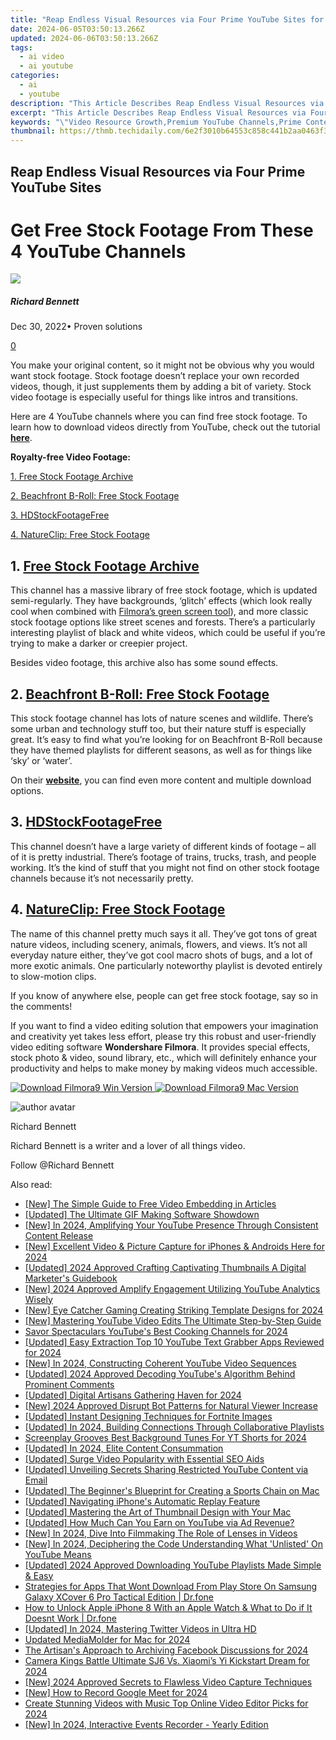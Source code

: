 ```yaml
---
title: "Reap Endless Visual Resources via Four Prime YouTube Sites for 2024"
date: 2024-06-05T03:50:13.266Z
updated: 2024-06-06T03:50:13.266Z
tags:
  - ai video
  - ai youtube
categories:
  - ai
  - youtube
description: "This Article Describes Reap Endless Visual Resources via Four Prime YouTube Sites for 2024"
excerpt: "This Article Describes Reap Endless Visual Resources via Four Prime YouTube Sites for 2024"
keywords: "\"Video Resource Growth,Premium YouTube Channels,Prime Content Access,Free Visual Media,Ultimate YouTube Guide,Endless Online Resources,Subscription-Based Content\""
thumbnail: https://thmb.techidaily.com/6e2f3010b64553c858c441b2aa0463f3e8a124b61c9d02d5a4f78ba177103c47.png
---
```


## Reap Endless Visual Resources via Four Prime YouTube Sites

# Get Free Stock Footage From These 4 YouTube Channels

![](https://images.wondershare.com/filmora/article-images/richard-bennett.jpg)

##### Richard Bennett

 Dec 30, 2022• Proven solutions

[0](#commentsBoxSeoTemplate)

You make your original content, so it might not be obvious why you would want stock footage. Stock footage doesn’t replace your own recorded videos, though, it just supplements them by adding a bit of variety. Stock video footage is especially useful for things like intros and transitions.

Here are 4 YouTube channels where you can find free stock footage. To learn how to download videos directly from YouTube, check out the tutorial **[here](https://tools.techidaily.com/wondershare/filmora/download/)**.

**Royalty-free Video Footage:**

[1\. Free Stock Footage Archive](#freestockfootage)

[2\. Beachfront B-Roll: Free Stock Footage](#beachfront)

[3\. HDStockFootageFree](#hdstock)

[4\. NatureClip: Free Stock Footage](#natureclip)

## **1\. [Free Stock Footage Archive](https://www.youtube.com/channel/UCy8fgmCsEDIKMWx4Zi0CvNQ/featured)**

This channel has a massive library of free stock footage, which is updated semi-regularly. They have backgrounds, ‘glitch’ effects (which look really cool when combined with [Filmora’s green screen tool](https://tools.techidaily.com/wondershare/filmora/download/)), and more classic stock footage options like street scenes and forests. There’s a particularly interesting playlist of black and white videos, which could be useful if you’re trying to make a darker or creepier project.

Besides video footage, this archive also has some sound effects.

## **2\. [Beachfront B-Roll: Free Stock Footage](https://www.youtube.com/user/Beachfrontprod/featured)**

This stock footage channel has lots of nature scenes and wildlife. There’s some urban and technology stuff too, but their nature stuff is especially great. It’s easy to find what you’re looking for on Beachfront B-Roll because they have themed playlists for different seasons, as well as for things like ‘sky’ or ‘water’.

On their **[website](http://www.beachfrontbroll.com/)**, you can find even more content and multiple download options.

## **3\. [HDStockFootageFree](https://www.youtube.com/user/HDStockFootageFree)**

This channel doesn’t have a large variety of different kinds of footage – all of it is pretty industrial. There’s footage of trains, trucks, trash, and people working. It’s the kind of stuff that you might not find on other stock footage channels because it’s not necessarily pretty.

## **4\. [NatureClip: Free Stock Footage](https://www.youtube.com/user/NatureClip)**

The name of this channel pretty much says it all. They’ve got tons of great nature videos, including scenery, animals, flowers, and views. It’s not all everyday nature either, they’ve got cool macro shots of bugs, and a lot of more exotic animals. One particularly noteworthy playlist is devoted entirely to slow-motion clips.

If you know of anywhere else, people can get free stock footage, say so in the comments!

If you want to find a video editing solution that empowers your imagination and creativity yet takes less effort, please try this robust and user-friendly video editing software **Wondershare Filmora**. It provides special effects, stock photo & video, sound library, etc., which will definitely enhance your productivity and helps to make money by making videos much accessible.

[![Download Filmora9 Win Version](https://images.wondershare.com/filmora/guide/download-btn-win.jpg) ](https://tools.techidaily.com/wondershare/filmora/download/) [![Download Filmora9 Mac Version](https://images.wondershare.com/filmora/guide/download-btn-mac.jpg) ](https://download.wondershare.com/filmora9-mac%5Ffull718.zip)

![author avatar](https://images.wondershare.com/filmora/article-images/richard-bennett.jpg)

Richard Bennett

Richard Bennett is a writer and a lover of all things video.

Follow @Richard Bennett

<span class="atpl-alsoreadstyle">Also read:</span>
<div><ul>
<li><a href="https://facebook-record-videos.techidaily.com/new-the-simple-guide-to-free-video-embedding-in-articles/"><u>[New] The Simple Guide to Free Video Embedding in Articles</u></a></li>
<li><a href="https://facebook-record-videos.techidaily.com/updated-the-ultimate-gif-making-software-showdown/"><u>[Updated] The Ultimate GIF Making Software Showdown</u></a></li>
<li><a href="https://facebook-record-videos.techidaily.com/new-in-2024-amplifying-your-youtube-presence-through-consistent-content-release/"><u>[New] In 2024, Amplifying Your YouTube Presence Through Consistent Content Release</u></a></li>
<li><a href="https://facebook-record-videos.techidaily.com/new-excellent-video-and-picture-capture-for-iphones-and-androids-here-for-2024/"><u>[New] Excellent Video & Picture Capture for iPhones & Androids Here for 2024</u></a></li>
<li><a href="https://facebook-record-videos.techidaily.com/updated-2024-approved-crafting-captivating-thumbnails-a-digital-marketers-guidebook/"><u>[Updated] 2024 Approved  Crafting Captivating Thumbnails  A Digital Marketer's Guidebook</u></a></li>
<li><a href="https://facebook-record-videos.techidaily.com/new-2024-approved-amplify-engagement-utilizing-youtube-analytics-wisely/"><u>[New] 2024 Approved  Amplify Engagement  Utilizing YouTube Analytics Wisely</u></a></li>
<li><a href="https://facebook-record-videos.techidaily.com/new-eye-catcher-gaming-creating-striking-template-designs-for-2024/"><u>[New] Eye Catcher Gaming  Creating Striking Template Designs for 2024</u></a></li>
<li><a href="https://facebook-record-videos.techidaily.com/new-mastering-youtube-video-edits-the-ultimate-step-by-step-guide/"><u>[New] Mastering YouTube Video Edits  The Ultimate Step-by-Step Guide</u></a></li>
<li><a href="https://facebook-record-videos.techidaily.com/savor-spectaculars-youtubes-best-cooking-channels-for-2024/"><u>Savor Spectaculars  YouTube's Best Cooking Channels for 2024</u></a></li>
<li><a href="https://facebook-record-videos.techidaily.com/updated-easy-extraction-top-10-youtube-text-grabber-apps-reviewed-for-2024/"><u>[Updated] Easy Extraction  Top 10 YouTube Text Grabber Apps Reviewed for 2024</u></a></li>
<li><a href="https://facebook-record-videos.techidaily.com/new-in-2024-constructing-coherent-youtube-video-sequences/"><u>[New] In 2024, Constructing Coherent YouTube Video Sequences</u></a></li>
<li><a href="https://facebook-record-videos.techidaily.com/updated-2024-approved-decoding-youtubes-algorithm-behind-prominent-comments/"><u>[Updated] 2024 Approved  Decoding YouTube's Algorithm Behind Prominent Comments</u></a></li>
<li><a href="https://facebook-record-videos.techidaily.com/updated-digital-artisans-gathering-haven-for-2024/"><u>[Updated] Digital Artisans Gathering Haven for 2024</u></a></li>
<li><a href="https://facebook-record-videos.techidaily.com/new-2024-approved-disrupt-bot-patterns-for-natural-viewer-increase/"><u>[New] 2024 Approved  Disrupt Bot Patterns for Natural Viewer Increase</u></a></li>
<li><a href="https://facebook-record-videos.techidaily.com/updated-instant-designing-techniques-for-fortnite-images/"><u>[Updated] Instant Designing Techniques for Fortnite Images</u></a></li>
<li><a href="https://facebook-record-videos.techidaily.com/updated-in-2024-building-connections-through-collaborative-playlists/"><u>[Updated] In 2024, Building Connections Through Collaborative Playlists</u></a></li>
<li><a href="https://facebook-record-videos.techidaily.com/screenplay-grooves-best-background-tunes-for-yt-shorts-for-2024/"><u>Screenplay Grooves  Best Background Tunes For YT Shorts for 2024</u></a></li>
<li><a href="https://facebook-record-videos.techidaily.com/updated-in-2024-elite-content-consummation/"><u>[Updated] In 2024, Elite Content Consummation</u></a></li>
<li><a href="https://facebook-record-videos.techidaily.com/updated-surge-video-popularity-with-essential-seo-aids/"><u>[Updated] Surge Video Popularity with Essential SEO Aids</u></a></li>
<li><a href="https://facebook-record-videos.techidaily.com/updated-unveiling-secrets-sharing-restricted-youtube-content-via-email/"><u>[Updated] Unveiling Secrets  Sharing Restricted YouTube Content via Email</u></a></li>
<li><a href="https://facebook-record-videos.techidaily.com/updated-the-beginners-blueprint-for-creating-a-sports-chain-on-mac/"><u>[Updated] The Beginner's Blueprint for Creating a Sports Chain on Mac</u></a></li>
<li><a href="https://facebook-record-videos.techidaily.com/updated-navigating-iphones-automatic-replay-feature/"><u>[Updated] Navigating iPhone's Automatic Replay Feature</u></a></li>
<li><a href="https://facebook-record-videos.techidaily.com/updated-mastering-the-art-of-thumbnail-design-with-your-mac/"><u>[Updated] Mastering the Art of Thumbnail Design with Your Mac</u></a></li>
<li><a href="https://facebook-record-videos.techidaily.com/updated-how-much-can-you-earn-on-youtube-via-ad-revenue/"><u>[Updated] How Much Can You Earn on YouTube via Ad Revenue?</u></a></li>
<li><a href="https://facebook-record-videos.techidaily.com/new-in-2024-dive-into-filmmaking-the-role-of-lenses-in-videos/"><u>[New] In 2024, Dive Into Filmmaking  The Role of Lenses in Videos</u></a></li>
<li><a href="https://facebook-record-videos.techidaily.com/new-in-2024-deciphering-the-code-understanding-what-unlisted-on-youtube-means/"><u>[New] In 2024, Deciphering the Code  Understanding What 'Unlisted' On YouTube Means</u></a></li>
<li><a href="https://facebook-record-videos.techidaily.com/updated-2024-approved-downloading-youtube-playlists-made-simple-and-easy/"><u>[Updated] 2024 Approved  Downloading YouTube Playlists Made Simple & Easy</u></a></li>
<li><a href="https://fix-guide.techidaily.com/strategies-for-apps-that-wont-download-from-play-store-on-samsung-galaxy-xcover-6-pro-tactical-edition-drfone-by-drfone-fix-android-problems-fix-android-problems/"><u>Strategies for Apps That Wont Download From Play Store On Samsung Galaxy XCover 6 Pro Tactical Edition | Dr.fone</u></a></li>
<li><a href="https://iphone-unlock.techidaily.com/how-to-unlock-apple-iphone-8-with-an-apple-watch-and-what-to-do-if-it-doesnt-work-drfone-by-drfone-ios/"><u>How to Unlock Apple iPhone 8 With an Apple Watch & What to Do if It Doesnt Work | Dr.fone</u></a></li>
<li><a href="https://twitter-videos.techidaily.com/updated-in-2024-mastering-twitter-videos-in-ultra-hd/"><u>[Updated] In 2024, Mastering Twitter Videos in Ultra HD</u></a></li>
<li><a href="https://video-creation-software.techidaily.com/updated-mediamolder-for-mac-for-2024/"><u>Updated MediaMolder for Mac for 2024</u></a></li>
<li><a href="https://screen-mirroring-recording.techidaily.com/the-artisans-approach-to-archiving-facebook-discussions-for-2024/"><u>The Artisan's Approach to Archiving Facebook Discussions for 2024</u></a></li>
<li><a href="https://extra-tips.techidaily.com/camera-kings-battle-ultimate-sj6-vs-xiaomis-yi-kickstart-dream-for-2024/"><u>Camera Kings Battle  Ultimate SJ6 Vs. Xiaomi’s Yi Kickstart Dream for 2024</u></a></li>
<li><a href="https://video-capture.techidaily.com/new-2024-approved-secrets-to-flawless-video-capture-techniques/"><u>[New] 2024 Approved  Secrets to Flawless Video Capture Techniques</u></a></li>
<li><a href="https://on-screen-recording.techidaily.com/new-how-to-record-google-meet-for-2024/"><u>[New] How to Record Google Meet for 2024</u></a></li>
<li><a href="https://ai-vdieo-software.techidaily.com/create-stunning-videos-with-music-top-online-video-editor-picks-for-2024/"><u>Create Stunning Videos with Music Top Online Video Editor Picks for 2024</u></a></li>
<li><a href="https://facebook-video-content.techidaily.com/new-in-2024-interactive-events-recorder-yearly-edition/"><u>[New] In 2024, Interactive Events Recorder - Yearly Edition</u></a></li>
</ul></div>

<ins class="adsbygoogle"
      style="display:block"
      data-ad-client="ca-pub-7571918770474297"
      data-ad-slot="8358498916"
      data-ad-format="auto"
      data-full-width-responsive="true"></ins>